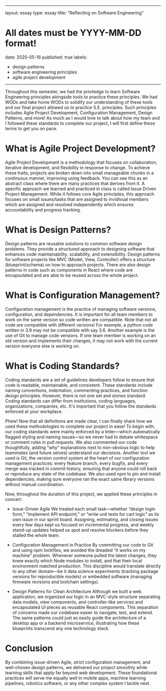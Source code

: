 
---
layout: essay
type: essay
title: "Reflecting on Software Engineering"
# All dates must be YYYY-MM-DD format!
date: 2025-05-16
published: true
labels:
  - design patterns
  - software engineering principles
  - agile project development
---


Throughout this semester, we had the priviledge to learn Software Engineering principles alongside tools to practice these principles. We had WODs and take home WODs to solidify our understanding of these tools and our final project allowed us to practice S.E. principles. Such principles includes Agile Project Development, Configuration Management, Design Patterns, and more! As much as I would love to talk about how my team and I followed these standards to complete our project, I will first define these terms to get you on pace.

# What is Agile Project Development?
Agile Project Development is a methodology that focuses on collaboration, iterative development, and flexibility in response to change. To achieve these traits, projects are broken down into small manageable chunks in a continuous manner, improving using feedback. You can see this as an abstract class where there are many practices that derives from it. A specific approach we learned and practiced in class is called Issue Driven Project Management. While it follows core Agile principles, this approach focuses on small issues/tasks that are assigned to invidivual members which are assigned and resolved independently which ensures accountability and progress tracking.

# What is Design Patterns?
Design patterns are reusable solutions to common software design problems. They provide a structured approach to designing software that enhances code maintainability, scalability, and extensibility. Design patterns for software projects like MVC (Model, View, Controller) offers a structure (blueprint/schema) on how to approach projects. There are also design patterns in code such as components in React where code are encapsulated and are able to be reused across the whole project.

# What is Configuration Management?
Configuration management is the pracitce of managing software versions, configuration, and dependencies. It is important for all team members to work on the same version so code written are compatible. Note that not all code are compatible with different versions! For example, a python code written in 3.9 may not be compatible with say 3.6. Another example is the use of Git to manage code versions. If one team member is working on an old version and implements their changes, it may not work with the current version everyone else is working on.

# What is Coding Standards?
Coding standards are a set of guidelines developers follow to ensure that code is readable, maintainable, and consistent. These standards include naming conventions, indentation, commenting practices, and function design principles. However, there is not one set and stones standard. Coding standards can differ from institutions, coding languages, organizations, companies, etc. It's important that you follow the standards enforced at your workplace.

Phew! Now that all definitions are made clear, I can finally share how we used these methodologies to complete our project in ease! To begin with, our coding standards were mainly enforced by a linter—which automatically flagged styling and naming issues—so we never had to debate whitespace or comment rules in pull requests. We also commented our code thoughtfully, adding “why” explanations next to non-obvious logic to help teammates (and future selves) understand our decisions. Another tool we used is Git, the version control system at the heart of our configuration management practices: every feature branch, every bugfix, and every merge was tracked in commit history, ensuring that anyone could roll back or reproduce any state of the codebase. We also used npm to pin and install dependencies, making sure everyone ran the exact same library versions without manual coordination.

Now, throughout the duration of this project, we applied these principles in concert:

- Issue-Driven Agile
We treated each small task—whether “design login form,” “implement API endpoint,” or “write unit tests for cart logic” as its own issue in our sprint board. Assigning, estimating, and closing issues every few days kept us focused on incremental progress, and weekly stand-up updates helped us spot and resolve blockers before they stalled the whole team.

- Configuration Management in Practice
By committing our code to Git and using npm lockfiles, we avoided the dreaded “it works on my machine” problem. Whenever someone pulled the latest changes, they knew exactly which Node modules to install, and that their local environment matched production. This discipline would translate directly to any other domain—be it data science experiments (tracking package versions for reproducible models) or embedded software (managing firmware revisions and toolchain settings).

- Design Patterns for Clean Architecture
Although we built a web application, we organized our logic in an MVC-style structure separating data models, view components, and controller-like services and encapsulated UI pieces as reusable React components. This separation of concerns made our codebase easier to navigate, test, and extend. The same patterns could just as easily guide the architecture of a desktop app or a backend microservice, illustrating how these blueprints transcend any one technology stack.


# Conclusion
By combining issue-driven Agile, strict configuration management, and well-chosen design patterns, we delivered our project smoothly while learning skills that apply far beyond web development. These foundational practices will serve me equally well in mobile apps, machine learning pipelines, robotics software, or any other complex system I tackle next.
